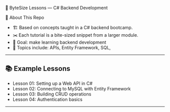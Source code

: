 🧩 ByteSize Lessons — C# Backend Development


📖 About This Repo
- 🏗️ Based on concepts taught in a C# backend bootcamp.  
- ✂️ Each tutorial is a bite-sized snippet from a larger module.  
- 🚀 Goal: make learning backend development 
- 🎯 Topics include: APIs, Entity Framework, SQL, 

---

## 📚 Example Lessons
- Lesson 01: Setting up a Web API in C#  
- Lesson 02: Connecting to MySQL with Entity Framework  
- Lesson 03: Building CRUD operations  
- Lesson 04: Authentication basics  

---


